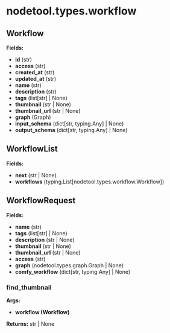 # nodetool.types.workflow

## Workflow

**Fields:**
- **id** (str)
- **access** (str)
- **created_at** (str)
- **updated_at** (str)
- **name** (str)
- **description** (str)
- **tags** (list[str] | None)
- **thumbnail** (str | None)
- **thumbnail_url** (str | None)
- **graph** (Graph)
- **input_schema** (dict[str, typing.Any] | None)
- **output_schema** (dict[str, typing.Any] | None)


## WorkflowList

**Fields:**
- **next** (str | None)
- **workflows** (typing.List[nodetool.types.workflow.Workflow])


## WorkflowRequest

**Fields:**
- **name** (str)
- **tags** (list[str] | None)
- **description** (str | None)
- **thumbnail** (str | None)
- **thumbnail_url** (str | None)
- **access** (str)
- **graph** (nodetool.types.graph.Graph | None)
- **comfy_workflow** (dict[str, typing.Any] | None)


### find_thumbnail

**Args:**
- **workflow (Workflow)**

**Returns:** str | None

